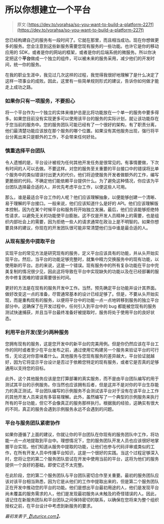 # 所以你想建立一个平台

> 原文:[https://dev.to/vorahsa/so-you-want-to-build-a-platform-227f](https://dev.to/vorahsa/so-you-want-to-build-a-platform-227f)

您已经构建自己的服务有一段时间了。它就在那里，而且相当成功。现在你想做更多的服务。您会注意到这些新服务需要您现有服务的一些功能。也许它是你的移动应用的 SDK，或者是你的网站的框架，或者是你的后端系统的微服务。所以你决定把这个**平台**做成一个独立的组件，可以被未来的服务采用，减少他们的开发时间，统一你的服务。

在我的职业生涯中，我见过几次这样的过程，我觉得我很好地理解了是什么决定了这样一项事业的成败。因此，这里有一些简单规则形式的建议，告诉你如何做才能走上成功之路。

### 如果你只有一项服务，不要担心

将一个平台作为一个独立的实体来维护总是比将功能放在一个单一的服务中要多得多。如果您目前没有实现更多可以使用该平台的服务的实际计划，就让该功能存在于您当前的服务中。您的服务团队可能已经有了一个很好的架构，有了职责分离，他们最清楚功能应该放在那个服务的哪个位置。如果没有其他服务出现，强行将平台分离出来只是额外的工作，不会带来任何好处。

### 慎重选择平台团队

令人遗憾的是，平台设计被视为任何其他开发任务是很常见的。有事情要做，下次有时间的人可以去做。不要这样。对您的服务至关重要的平台接口中的错误将比单个服务中的类似错误付出更大的代价。他们将迫使服务开发者做额外的工作，编写更脆弱的代码，不确定他们能依赖平台提供什么。为了避免这种情况，你应该为平台团队选择最合适的人，并优先考虑平台工作，以便这些人可用。

那么，谁是最适合平台工作的人呢？他们应该理解抽象，以便能够创建一个清晰、易于理解的平台接口。一般来说，他们应该知道什么是好的 API。他们应该理解版本控制，因为在某个时候平台和服务将开始独立发展。最后，他们应该能够拒绝特性请求，以避免无关的功能使平台膨胀。这不仅是开发人员精神上的需要，也是组织内部社会上的需要，因为拒绝一些人的请求通常在政治上是不明智的。如果你想要具体的建议，你现在的开发团队很可能非常清楚他们当中谁是最合适的人。

### 从现有服务中提取平台

实现平台的常见方法是研究现有的服务，定义平台应该具有的功能，并从头开始实现平台。然后，当平台的功能足够完整时，就集中精力交换服务中的现有功能，以使用新的平台。总的来说，这是一个错误。现有服务中的所有复杂功能在平台中完美复制的情况很少见，因此这将导致在平台中实现缺失的功能以及在已经部署的服务中修复困难的错误需要很长时间。

更好的方法是在现有的服务开发中工作。当然，预先确定平台功能并设计其界面。做好改变这一点的准备，尽管通常基本的设计已经足够了。但是，不要从头开始实现，而是重构现有的服务，以便将平台中的功能一点一点地转移到服务的独立平台部分中。这确保了在开发过程中，任何引入到平台中的 bug 都能被您现有的服务测试快速捕获，并且当平台最终准备好被提取时，服务将处于使用平台的良好状态。

### 利用平台开发(至少)两种服务

您拥有现有的服务，这是您开发中的新平台的完美用例。但是你仍然应该在平台工作的同时或者至少在平台发布之前，通过使用它构建另一个服务来验证平台的可行性，无论这对你意味着什么。其他服务与您现有服务的差异越大，平台验证就越好，因为它将显示平台设计是否过于依赖您特定的现有服务，或者它是否真的足够通用以支持您的目标。

此外，这个其他服务应该是您打算部署的真实服务，而不是由平台团队编写的用于测试其平台的示例服务。你当然也应该拥有后者，但是这并不是对你的平台生存能力的真正测试。平台团队编写的示例服务不会测试该平台对于没有在该平台上工作的其他开发人员来说有多容易理解。此外，虽然编写了一个典型的示例服务来执行所有的平台功能，但它不会像真正的服务那样执行。根据我的经验，这确实有很大的不同，真正的服务会遇到示例服务永远不会遇到的问题。

### 平台与服务团队紧密协作

如果你遵循了上面的建议，你就让你的平台团队在你现有的服务团队中工作，将功能一点一点地提取到平台中。理想情况下，您的服务团队开发人员也应该很好地掌握平台实现。他们知道从服务中提取的功能，让他们也参与代码评审或类似的工作，在所有开发人员中传播平台知识，这是一个很好的实践。当这个过程足够深入时，您将让您的第二个服务团队尝试在开发中使用当前的平台，这将为他们的服务提供一个良好的基础，即使它还不太完整。

在此阶段，您的第二个服务团队与平台团队密切合作至关重要。最初的服务团队应该对该平台相当熟悉，因为它是从他们的工作中提取出来的，但是第二个服务团队正在开发中推动您的平台的功能。他们是想出平台最初用途的人，他们是发现平台尚未覆盖的服务需求的人，他们是发现最初服务从未触及的奇怪错误的人。因此，请记住在新服务团队和平台团队之间保持密切的联系，以确保在您将来为整个组织授权之前，在平台设计中考虑到新服务的要求。

*最初发表于*[*【futurice.com】*](https://www.futurice.com/blog/so-you-want-to-build-a-platform/)*。*